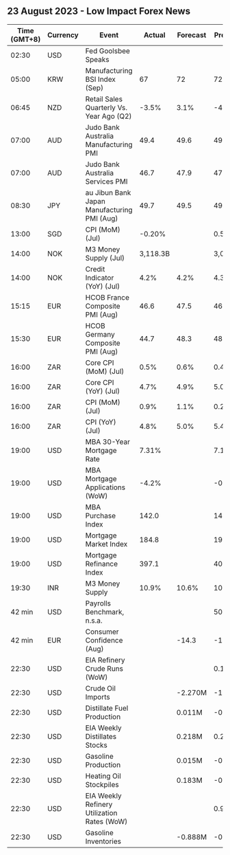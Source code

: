 ## 23 August 2023 - Low Impact Forex News

| Time (GMT+8) | Currency | Event | Actual | Forecast | Previous |
|------|----------|-------|--------|----------|----------|
| 02:30 | USD | Fed Goolsbee Speaks |  |  |  |
| 05:00 | KRW | Manufacturing BSI Index (Sep) | 67 | 72 | 72 |
| 06:45 | NZD | Retail Sales Quarterly Vs. Year Ago (Q2) | -3.5% | 3.1% | -4.1% |
| 07:00 | AUD | Judo Bank Australia Manufacturing PMI | 49.4 | 49.6 | 49.6 |
| 07:00 | AUD | Judo Bank Australia Services PMI | 46.7 | 47.9 | 47.9 |
| 08:30 | JPY | au Jibun Bank Japan Manufacturing PMI (Aug) | 49.7 | 49.5 | 49.6 |
| 13:00 | SGD | CPI (MoM) (Jul) | -0.20% |  | 0.50% |
| 14:00 | NOK | M3 Money Supply (Jul) | 3,118.3B |  | 3,059.5B |
| 14:00 | NOK | Credit Indicator (YoY) (Jul) | 4.2% | 4.2% | 4.3% |
| 15:15 | EUR | HCOB France Composite PMI (Aug) | 46.6 | 47.5 | 46.6 |
| 15:30 | EUR | HCOB Germany Composite PMI (Aug) | 44.7 | 48.3 | 48.5 |
| 16:00 | ZAR | Core CPI (MoM) (Jul) | 0.5% | 0.6% | 0.4% |
| 16:00 | ZAR | Core CPI (YoY) (Jul) | 4.7% | 4.9% | 5.0% |
| 16:00 | ZAR | CPI (MoM) (Jul) | 0.9% | 1.1% | 0.2% |
| 16:00 | ZAR | CPI (YoY) (Jul) | 4.8% | 5.0% | 5.4% |
| 19:00 | USD | MBA 30-Year Mortgage Rate | 7.31% |  | 7.16% |
| 19:00 | USD | MBA Mortgage Applications (WoW) | -4.2% |  | -0.8% |
| 19:00 | USD | MBA Purchase Index | 142.0 |  | 149.5 |
| 19:00 | USD | Mortgage Market Index | 184.8 |  | 193.0 |
| 19:00 | USD | Mortgage Refinance Index | 397.1 |  | 408.4 |
| 19:30 | INR | M3 Money Supply | 10.9% | 10.6% | 10.6% |
| 42 min | USD | Payrolls Benchmark, n.s.a. |  |  | 506.00K |
| 42 min | EUR | Consumer Confidence (Aug) |  | -14.3 | -15.1 |
| 22:30 | USD | EIA Refinery Crude Runs (WoW) |  |  | 0.167M |
| 22:30 | USD | Crude Oil Imports |  | -2.270M | -1.763M |
| 22:30 | USD | Distillate Fuel Production |  | 0.011M | -0.182M |
| 22:30 | USD | EIA Weekly Distillates Stocks |  | 0.218M | 0.296M |
| 22:30 | USD | Gasoline Production |  | 0.015M | -0.336M |
| 22:30 | USD | Heating Oil Stockpiles |  | 0.183M | -0.101M |
| 22:30 | USD | EIA Weekly Refinery Utilization Rates (WoW) |  |  | 0.9% |
| 22:30 | USD | Gasoline Inventories |  | -0.888M | -0.261M |
